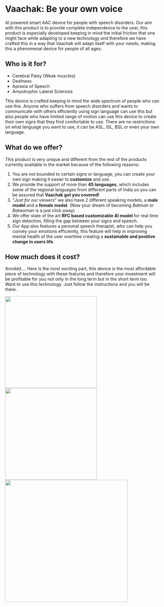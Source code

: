 # Vaachak: Be your own voice


AI powered smart AAC device for people with speech disorders. Our aim with this product is to provide complete independence to the user, this product is especially developed keeping in mind the initial friction that one might face while adapting to a new technology and therefore we have crafted this in a way that Vaachak will adapt itself with your needs, making this a phenomenal device for people of all ages. 


## Who is it for?


* Cerebral Palsy (Weak muscles)
* Deafness 
* Apraxia of Speech
* Amyotrophic Lateral Sclerosis


This device is crafted keeping in mind the wide spectrum of people who can use this. Anyone who suffers from speech disorders and wants to communicate with others efficiently using sign language can use this but also people who have limited range of motion can use this device to create their own signs that they find comfortable to use. There are no restrictions on what language you want to use, it can be ASL, ISL, BSL or even your own language.


## What do we offer?


This product is very unique and different from the rest of the products currently available in the market because of the following reasons:


1. You are not bounded to certain signs or language, you can create your own sign making it easier to **customize** and use.
2. We provide the support of more than **45 languages**, which includes some of the regional languages from different parts of India so you can be assured that **Vaachak got you covered!**
3. "*Just for our viewers*" we also have 2 different speaking models, a **male model** and a **female model**. (Now your dream of becoming *Batman* or *Batwoman* is a just click away)
4. We offer state of the art **RFC based customizable AI model** for real time sign detection, filling the gap between your signs and speech.
5. Our App also features a personal speech therapist, who can help you convey your emotions efficiently, this feature will help in improving mental health of the user overtime creating a **sustainable and positive change in users life**.


## How much does it cost?


Annddd.... Here is the most exciting part, this device is the most affordable piece of technology with these features and therefore your investment will be profitable for you not only in the long term but in the short term too. Want to use this technology. Just follow the instructions and you will be there.

<img src="https://github.com/Gresey/Vaachak-TecHacks/assets/113979215/c7c8598a-f5dd-403d-9213-de2cac88ee11" width="300" height="300"> 
  
 <img src="https://github.com/Gresey/Vaachak-TecHacks/assets/113979215/113d4e21-4efc-48da-960c-cd58afe9d681" width="300" height="300"> 
  
 <img src="https://github.com/Gresey/Vaachak-TecHacks/assets/113979215/40d0a3a6-026b-4650-a644-7132899ef2e7" width="400" height="400">
